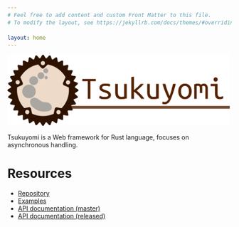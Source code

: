 ```yaml
---
# Feel free to add content and custom Front Matter to this file.
# To modify the layout, see https://jekyllrb.com/docs/themes/#overriding-theme-defaults

layout: home
---
```


<a href="https://github.com/tsukuyomi-rs/tsukuyomi">
  <img src="/images/tsukuyomi-header.png" alt="header" width="500" />
</a>

Tsukuyomi is a Web framework for Rust language, focuses on asynchronous handling.

# Resources

* [Repository](https://github.com/tsukuyomi-rs/tsukuyomi)
* [Examples](https://github.com/tsukuyomi-rs/examples)
* [API documentation (master)](https://tsukuyomi-rs.github.io/tsukuyomi/tsukuyomi/index.html)
* [API documentation (released)](https://docs.rs/tsukuyomi)
